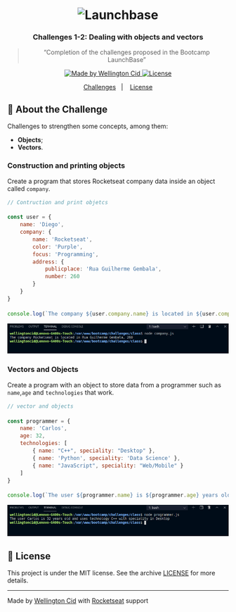 <h1 align="center">
    <img alt="Launchbase" src="https://storage.googleapis.com/golden-wind/bootcamp-launchbase/logo.png" width="400px" />
</h1>

<h3 align="center">
  Challenges 1-2: Dealing with objects and vectors
</h3>

<blockquote align="center">“Completion of the challenges proposed in the Bootcamp LaunchBase”</blockquote>

<p align="center">

  <a href="https://linkedin.com/in/wellingtoncid">
    <img alt="Made by Wellington Cid" src="https://img.shields.io/badge/made%20by-Wellington%20Cid-%23F8952D">
  </a>

  <a href="LICENSE" >
    <img alt="License" src="https://img.shields.io/badge/license-MIT-%23F8952D">
  </a>

</p>

<p align="center">
  <a href="#rocket-about-the-challenge">Challenges</a>&nbsp;&nbsp;&nbsp;|&nbsp;&nbsp;&nbsp;
  <a href="#memo-license">License</a>
</p>

## :rocket: About the Challenge

Challenges to strengthen some concepts, among them:

- **Objects**;
- **Vectors**.

### Construction and printing objects

Create a program that stores Rocketseat company data inside an object called `company`.

```js
// Contruction and print objetcs

const user = {
    name: 'Diego',
    company: {
        name: 'Rocketseat',
        color: 'Purple',
        focus: 'Programming',
        address: {
            publicplace: 'Rua Guilherme Gembala',
            number: 260
        }
    }
}

console.log(`The company ${user.company.name} is located in ${user.company.address.publicplace}, ${user.company.address.number}`)
```

<p>
  <img alt="Challenge1-2" src="./images/challenge1-2-company.png"></img>
</p>

### Vectors and Objects

Create a program with an object to store data from a programmer such as `name`,`age` and `technologies` that work.

```js
// vector and objects

const programmer = {
    name: 'Carlos',
    age: 32,
    technologies: [
        { name: "C++", speciality: "Desktop" },
        { name: 'Python', speciality: 'Data Science' },
        { name: "JavaScript", speciality: "Web/Mobile" }
    ]
}

console.log(`The user ${programmer.name} is ${programmer.age} years old and uses technology ${programmer.technologies[0].name} with speciality in ${programmer.technologies[0].speciality}`)
```

<p>
  <img alt="Challenge1-2" src="./images/challenge1-2-programmer.png"></img>
</p>

## :memo: License

This project is under the MIT license. See the archive [LICENSE](/LICENSE) for more details.

---

Made by [Wellington Cid](https://linkedin.com/in/wellingtoncid) with [Rocketseat](https://rocketseat.com.br) support
